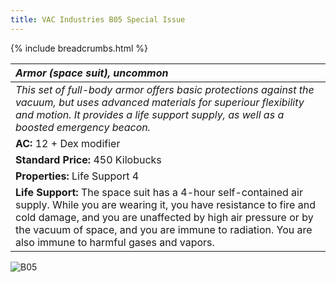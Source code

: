 ```yaml
---
title: VAC Industries B05 Special Issue
---
```


{% include breadcrumbs.html %}


| _Armor (space suit), uncommon_ | 
|:-------------|
| _This set of full-body armor offers basic protections against the vacuum, but uses advanced materials for superiour flexibility and motion. It provides a life support supply, as well as a boosted emergency beacon._ | 
| **AC:** 12 + Dex modifier |
| **Standard Price:** 450 Kilobucks |
| **Properties:** Life Support 4 |
| **Life Support:** The space suit has a 4-hour self-contained air supply. While you are wearing it, you have resistance to fire and cold damage, and you are unaffected by high air pressure or by the vacuum of space, and you are immune to radiation. You are also immune to harmful gases and vapors. |

![B05](/{{site.baseurl}}/images/B05.jpg)